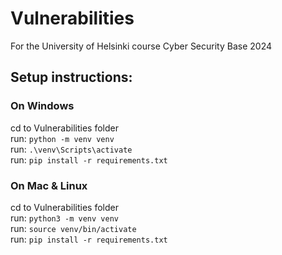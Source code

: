 # Vulnerabilities  
For the University of Helsinki course Cyber Security Base 2024  
  
## Setup instructions:  
  
### On Windows   
cd to Vulnerabilities folder  
run: `python -m venv venv`  
run: `.\venv\Scripts\activate`  
run: `pip install -r requirements.txt`  
  
  
### On Mac & Linux  
cd to Vulnerabilities folder  
run: `python3 -m venv venv`  
run: `source venv/bin/activate`  
run: `pip install -r requirements.txt`  
